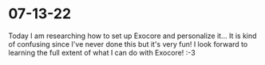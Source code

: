 # 07-13-22
Today I am researching how to set up Exocore and personalize it... 
It is kind of confusing since I've never done this but it's very fun! I look forward to learning the full extent of what I can do with Exocore! :-3